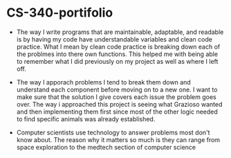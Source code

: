 # CS-340-portifolio

- The way I write programs that are maintainable, adaptable, and readable is by having my code have understandable variables and clean code practice. What I mean by clean code practice is breaking down each of the problmes into there own functions. This helped me with being able to remember what I did previously on my project as well as where I left off. 

- The way I apporach problems I tend to break them down and understand each component before moving on to a new one. I want to make sure that the solution I give covers each issue the problem goes over. The way i approached this project is seeing what Grazioso wanted and then implementing them first since most of the other logic needed to find specific animals was already established. 

- Computer scientists use technology to answer problems most don't know about. The reason why it matters so much is they can range from space exploration to the medtech section of computer science
